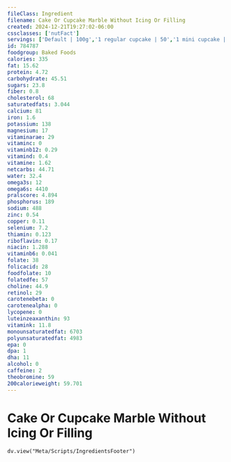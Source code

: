 ```yaml
---
fileClass: Ingredient
filename: Cake Or Cupcake Marble Without Icing Or Filling
created: 2024-12-21T19:27:02-06:00
cssclasses: ['nutFact']
servings: ['Default | 100g','1 regular cupcake | 50','1 mini cupcake | 15','1 1-layer cake (8" or 9" dia, 1-1/2" high) | 420','1 piece (1/10 of 8" or 9" dia) | 42','1 cubic inch | 5']
id: 784787
foodgroup: Baked Foods
calories: 335
fat: 15.62
protein: 4.72
carbohydrate: 45.51
sugars: 23.8
fiber: 0.8
cholesterol: 68
saturatedfats: 3.044
calcium: 81
iron: 1.6
potassium: 138
magnesium: 17
vitaminarae: 29
vitaminc: 0
vitaminb12: 0.29
vitamind: 0.4
vitamine: 1.62
netcarbs: 44.71
water: 32.4
omega3s: 12
omega6s: 4410
pralscore: 4.894
phosphorus: 189
sodium: 488
zinc: 0.54
copper: 0.11
selenium: 7.2
thiamin: 0.123
riboflavin: 0.17
niacin: 1.288
vitaminb6: 0.041
folate: 38
folicacid: 28
foodfolate: 10
folatedfe: 57
choline: 44.9
retinol: 29
carotenebeta: 0
carotenealpha: 0
lycopene: 0
luteinzeaxanthin: 93
vitamink: 11.8
monounsaturatedfat: 6703
polyunsaturatedfat: 4983
epa: 0
dpa: 1
dha: 11
alcohol: 0
caffeine: 2
theobromine: 59
200calorieweight: 59.701
---
```


# Cake Or Cupcake Marble Without Icing Or Filling

```dataviewjs
dv.view("Meta/Scripts/IngredientsFooter")
```